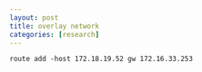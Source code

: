 ```yaml
---
layout: post
title: overlay network
categories: [research]
---
```



```
route add -host 172.18.19.52 gw 172.16.33.253

```
